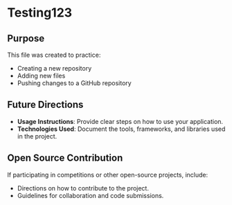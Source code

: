 # Testing123

## Purpose
This file was created to practice:
- Creating a new repository
- Adding new files
- Pushing changes to a GitHub repository

## Future Directions
- **Usage Instructions**: Provide clear steps on how to use your application.
- **Technologies Used**: Document the tools, frameworks, and libraries used in the project.

## Open Source Contribution
If participating in competitions or other open-source projects, include:
- Directions on how to contribute to the project.
- Guidelines for collaboration and code submissions.